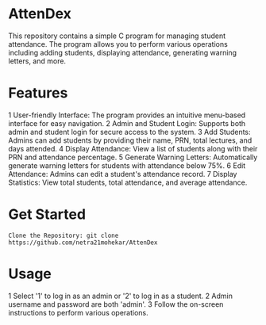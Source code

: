 # AttenDex
This repository contains a simple C program for managing student attendance. The program allows you to perform various operations including adding students, displaying attendance, generating warning letters, and more.

# Features

   1 User-friendly Interface: The program provides an intuitive menu-based interface for easy navigation.
   2 Admin and Student Login: Supports both admin and student login for secure access to the system.
   3 Add Students: Admins can add students by providing their name, PRN, total lectures, and days attended.
   4 Display Attendance: View a list of students along with their PRN and attendance percentage.
   5 Generate Warning Letters: Automatically generate warning letters for students with attendance below 75%.
   6 Edit Attendance: Admins can edit a student's attendance record.
   7 Display Statistics: View total students, total attendance, and average attendance.
# Get Started

    Clone the Repository: git clone https://github.com/netra21mohekar/AttenDex

# Usage

   1 Select '1' to log in as an admin or '2' to log in as a student.
   2 Admin username and password are both 'admin'.
   3 Follow the on-screen instructions to perform various operations.

